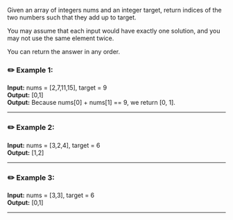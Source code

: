 Given an array of integers nums and an integer target, return indices of the two numbers such that they add up to target.

You may assume that each input would have exactly one solution, and you may not use the same element twice.

You can return the answer in any order.

### :pencil2: Example 1:

**Input:** nums = [2,7,11,15], target = 9 <br/>
**Output:** [0,1] <br/>
**Output:** Because nums[0] + nums[1] == 9, we return [0, 1].

---
### :pencil2: Example 2:
**Input:** nums = [3,2,4], target = 6 <br/>
**Output:** [1,2] <br/>

---
### :pencil2: Example 3:
**Input:** nums = [3,3], target = 6 <br/>
**Output:** [0,1] <br/>

---